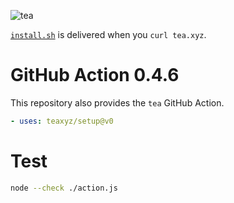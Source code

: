 ![tea](https://tea.xyz/banner.png)

[`install.sh`](./install.sh) is delivered when you `curl tea.xyz`.


# GitHub Action 0.4.6

This repository also provides the `tea` GitHub Action.

```yaml
- uses: teaxyz/setup@v0
```

# Test

```sh
node --check ./action.js
```
